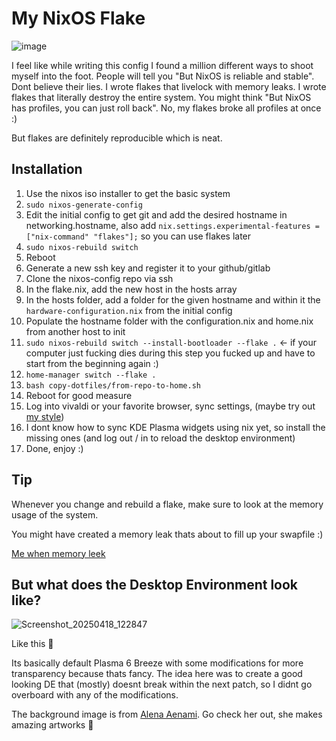 # My NixOS Flake

![image](https://github.com/user-attachments/assets/d01d1363-8a59-4cd7-8c2c-b340982a4fc8)

I feel like while writing this config I found a million different ways to shoot myself into the foot. People will tell you "But NixOS is reliable and stable". Dont believe their lies. I wrote flakes that livelock with memory leaks. I wrote flakes that literally destroy the entire system. You might think "But NixOS has profiles, you can just roll back". No, my flakes broke all profiles at once :)

But flakes are definitely reproducible which is neat.

## Installation

1. Use the nixos iso installer to get the basic system
2. `sudo nixos-generate-config`
3. Edit the initial config to get git and add the desired hostname in networking.hostname, also add `nix.settings.experimental-features = ["nix-command" "flakes"];` so you can use flakes later
4. `sudo nixos-rebuild switch`
5. Reboot
6. Generate a new ssh key and register it to your github/gitlab
7. Clone the nixos-config repo via ssh
8. In the flake.nix, add the new host in the hosts array
9. In the hosts folder, add a folder for the given hostname and within it the `hardware-configuration.nix` from the initial config
10. Populate the hostname folder with the configuration.nix and home.nix from another host to init
11. `sudo nixos-rebuild switch --install-bootloader --flake .` <- if your computer just fucking dies during this step you fucked up and have to start from the beginning again :)
12. `home-manager switch --flake .`
13. `bash copy-dotfiles/from-repo-to-home.sh`
14. Reboot for good measure
15. Log into vivaldi or your favorite browser, sync settings, (maybe try out [my style](https://github.com/jnccd/vivaldi-style))
16. I dont know how to sync KDE Plasma widgets using nix yet, so install the missing ones (and log out / in to reload the desktop environment)
17. Done, enjoy :)

## Tip

Whenever you change and rebuild a flake, make sure to look at the memory usage of the system. 

You might have created a memory leak thats about to fill up your swapfile :)

[Me when memory leek](https://www.reddit.com/r/196/comments/13z6p1x/hatsune_miku_devouring_her_leek/)

## But what does the Desktop Environment look like?

![Screenshot_20250418_122847](https://github.com/user-attachments/assets/208d8c45-3919-49e6-af4b-a38eb07e7f9b)

Like this 👀

Its basically default Plasma 6 Breeze with some modifications for more transparency because thats fancy. The idea here was to create a good looking DE that (mostly) doesnt break within the next patch, so I didnt go overboard with any of the modifications. 

The background image is from [Alena Aenami](https://www.artstation.com/artwork/n0mwQo). Go check her out, she makes amazing artworks 👀
